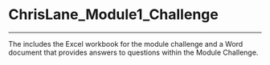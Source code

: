 # ChrisLane_Module1_Challenge
----
The includes the Excel workbook for the module challenge and a Word document that provides answers to questions within the Module Challenge. 
